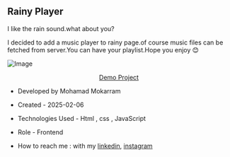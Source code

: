 ## Rainy Player

<p>I like the rain sound.what about you?</p>
<p>I decided to add a music player to rainy page.of course music files can be fetched from server.You can have your playlist.Hope you enjoy 😊</p>

![Image](https://github.com/user-attachments/assets/074df01a-ed95-442c-b63b-6ab60ff64fe5)


<p align="center"><a href="https://mohamadmokarram.github.io/Rainy-Player/">Demo Project</a></p>

- Developed by Mohamad Mokarram

- Created - 2025-02-06

- Technologies Used - Html , css , JavaScript 

- Role - Frontend

- How to reach me : with my [linkedin](https://www.linkedin.com/in/mohamad-mokaram-05b873200/), [instagram](https://www.instagram.com/mokaram_frontdeveloper/)

